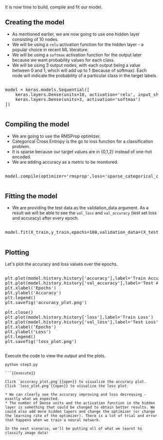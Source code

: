 It is now time to build, compile and fit our model.

## Creating the model
* As mentioned earlier, we are now going to use one hidden layer consisting of 10 nodes.
* We will be using a `relu` activation function for the hidden layer - a popular choice in 
recent ML literature.
* We will be using a `softmax` activation function for the output later because we want
probability values for each class.
* We will be using 3 output nodes, with each output being a value between 0 and 1, 
which will add up to 1 (because of softmax). Each node will indicate the probability of 
a particular class in the target labels.

<pre class="file" data-filename="step3.py" data-target="append">

model = keras.models.Sequential([
    keras.layers.Dense(units=10, activation='relu', input_shape=(4,)),
    keras.layers.Dense(units=3, activation='softmax')
])

</pre>

## Compiling the model
* We are going to use the RMSProp optimizer.
* Categorical Cross Entropy is the go to loss function for a classification problem.
* It is sparse because our target values are in {0,1,2} instead of one-hot encoded.
* We are adding accuracy as a metric to be monitored.

<pre class="file" data-filename="step3.py" data-target="append">

model.compile(optimizer='rmsprop',loss='sparse_categorical_crossentropy',metrics=['accuracy'])

</pre>

## Fitting the model
* We are providing the test data as the validation_data argument. As a result we will be able to see the `val_loss` and `val_accuracy` (test set loss and accuracy) after every epoch.

<pre class="file" data-filename="step3.py" data-target="append">

model.fit(X_train,y_train,epochs=100,validation_data=(X_test,y_test))

</pre>

## Plotting

Let's plot the accuracy and loss values over the epochs.

<pre class="file" data-filename="step3.py" data-target="append">

plt.plot(model.history.history['accuracy'],label='Train Accuracy')
plt.plot(model.history.history['val_accuracy'],label='Test Accuracy')
plt.xlabel('Epochs')
plt.ylabel('Accuracy')
plt.legend()
plt.savefig('accuracy_plot.png')

plt.close()
plt.plot(model.history.history['loss'],label='Train Loss')
plt.plot(model.history.history['val_loss'],label='Test Loss')
plt.xlabel('Epochs')
plt.ylabel('Loss')
plt.legend()
plt.savefig('loss_plot.png')

</pre>

Execute the code to view the output and the plots.

```
python step3.py

```{{execute}}

Click `accuracy_plot.png`{{open}} to visualize the accuracy plot.
Click `loss_plot.png`{{open}} to visualize the loss plot.

* We can clearly see the accuracy improving and loss decreasing - exactly what we expected. 
* The number of Dense units and the activation function in the hidden layer is something that could be changed to obtain better results. We could also add more hidden layers and change the optimizer (or change the learning rate of the optimizer). There is a lot of trial and error that happens when we train a neural network.

In the next scenario, we'll be putting all of what we learnt to classify image data!